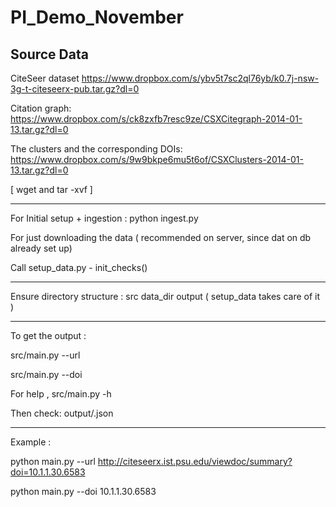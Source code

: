 # PI_Demo_November

Source Data
------


CiteSeer dataset
https://www.dropbox.com/s/ybv5t7sc2ql76yb/k0.7j-nsw-3g-t-citeseerx-pub.tar.gz?dl=0

Citation graph:
https://www.dropbox.com/s/ck8zxfb7resc9ze/CSXCitegraph-2014-01-13.tar.gz?dl=0

The clusters and the corresponding DOIs:
https://www.dropbox.com/s/9w9bkpe6mu5t6of/CSXClusters-2014-01-13.tar.gz?dl=0

[ wget <link> and tar -xvf <filename> ]


------



For Initial setup + ingestion :
python ingest.py

For just downloading the data ( recommended on server, since dat on db already set up)

Call setup_data.py - init_checks() 

-------

Ensure directory structure :
src
data_dir
output
( setup_data takes care of it )

-------

To get the output :

src/main.py --url

src/main.py --doi

For help , src/main.py -h

Then check:          output/<doi>.json

-------

Example :

python main.py --url http://citeseerx.ist.psu.edu/viewdoc/summary?doi=10.1.1.30.6583

python main.py --doi 10.1.1.30.6583


